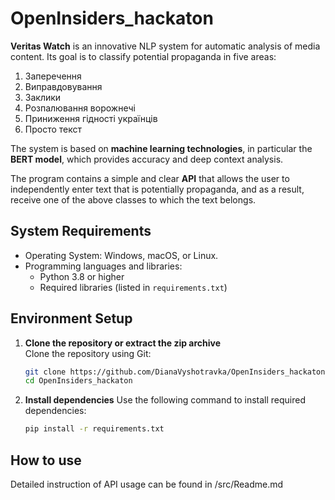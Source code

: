 # OpenInsiders_hackaton

**Veritas Watch** is an innovative NLP system for automatic analysis of media content. Its goal is to classify potential propaganda in five areas:

1. Заперечення  
2. Виправдовування  
3. Заклики  
4. Розпалювання ворожнечі  
5. Приниження гідності українців  
6. Просто текст  

The system is based on **machine learning technologies**, in particular the **BERT model**, which provides accuracy and deep context analysis.

The program contains a simple and clear **API** that allows the user to independently enter text that is potentially propaganda, and as a result, receive one of the above classes to which the text belongs.

## System Requirements

- Operating System: Windows, macOS, or Linux.
- Programming languages and libraries:
  - Python 3.8 or higher
  - Required libraries (listed in `requirements.txt`)

## Environment Setup

1. **Clone the repository or extract the zip archive**  
   Clone the repository using Git:  
   ```bash
   git clone https://github.com/DianaVyshotravka/OpenInsiders_hackaton.git
   cd OpenInsiders_hackaton
2. **Install dependencies**
   Use the following command to install required dependencies:
    ```bash
    pip install -r requirements.txt
## How to use
Detailed instruction of API usage can be found in /src/Readme.md

